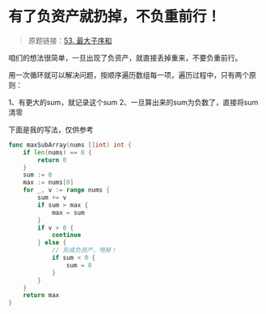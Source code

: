 # 有了负资产就扔掉，不负重前行！
> 原题链接：[53. 最大子序和](https://leetcode-cn.com/problems/maximum-subarray/)

咱们的想法很简单，一旦出现了负资产，就直接丢掉重来，不要负重前行。

用一次循环就可以解决问题，按顺序遍历数组每一项，遍历过程中，只有两个原则：

1、有更大的sum，就记录这个sum
2、一旦算出来的sum为负数了，直接将sum清零

下面是我的写法，仅供参考

```go []
func maxSubArray(nums []int) int {
	if len(nums) == 0 {
		return 0
	}
	sum := 0
	max := nums[0]
	for _, v := range nums {
		sum += v
		if sum > max {
			max = sum
		}
		if v > 0 {
			continue
		} else {
			// 形成负资产，甩掉！
			if sum < 0 {
				sum = 0
			}
		}
	}
	return max
}
```
